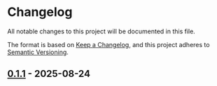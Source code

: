 # Changelog

All notable changes to this project will be documented in this file.

The format is based on [Keep a Changelog](https://keepachangelog.com/en/1.1.0/),
and this project adheres to [Semantic Versioning](https://semver.org/spec/v2.0.0.html).

## [0.1.1] - 2025-08-24

[0.1.1]: https://github.com/powerman/winfilepath/compare/%40%7B10year%7D..v0.1.1

<!-- generated by git-cliff -->
